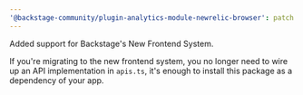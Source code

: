 ```yaml
---
'@backstage-community/plugin-analytics-module-newrelic-browser': patch
---
```


Added support for Backstage's New Frontend System.

If you're migrating to the new frontend system, you no longer need to wire up an API implementation in `apis.ts`, it's enough to install this package as a dependency of your app.
